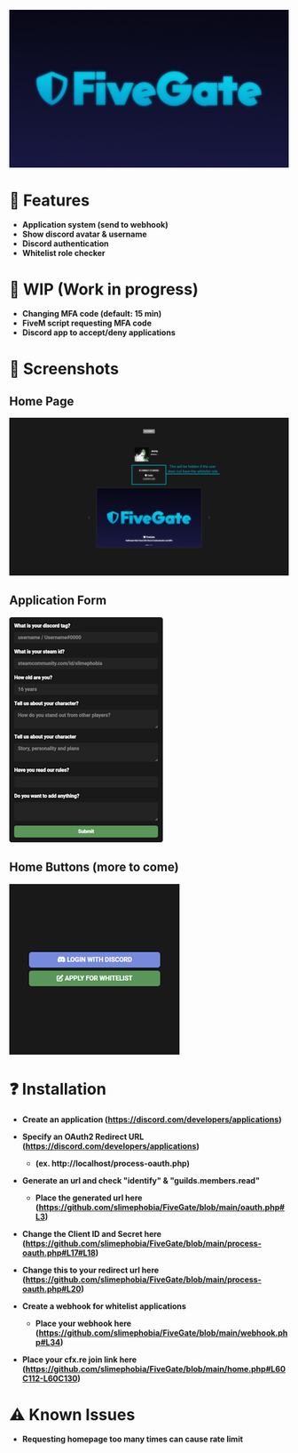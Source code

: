 ![image](https://raw.githubusercontent.com/slimephobia/FiveGate/main/assets/img/banner.png)

# 📝 Features
- **Application system (send to webhook)**
- **Show discord avatar & username**
- **Discord authentication**
- **Whitelist role checker**

# 🔨 WIP (Work in progress)
- **Changing MFA code (default: 15 min)**
- **FiveM script requesting MFA code**
- **Discord app to accept/deny applications**

# 📸 Screenshots
## Home Page
![image](https://raw.githubusercontent.com/slimephobia/FiveGate/main/screenshots/home.png)
## Application Form
![image](https://raw.githubusercontent.com/slimephobia/FiveGate/main/screenshots/application.png)
## Home Buttons (more to come)
![image](https://raw.githubusercontent.com/slimephobia/FiveGate/main/screenshots/login.png)

# ❓ Installation
- **Create an application (https://discord.com/developers/applications)**

- **Specify an OAuth2 Redirect URL (https://discord.com/developers/applications)**
   - **(ex. http://localhost/process-oauth.php)**

- **Generate an url and check "identify" & "guilds.members.read"**
  - **Place the generated url here (https://github.com/slimephobia/FiveGate/blob/main/oauth.php#L3)**

- **Change the Client ID and Secret here (https://github.com/slimephobia/FiveGate/blob/main/process-oauth.php#L17#L18)**

- **Change this to your redirect url here (https://github.com/slimephobia/FiveGate/blob/main/process-oauth.php#L20)**

- **Create a webhook for whitelist applications**
  - **Place your webhook here (https://github.com/slimephobia/FiveGate/blob/main/webhook.php#L34)**

- **Place your cfx.re join link here (https://github.com/slimephobia/FiveGate/blob/main/home.php#L60C112-L60C130)**
  
# ⚠️ Known Issues
- **Requesting homepage too many times can cause rate limit**

